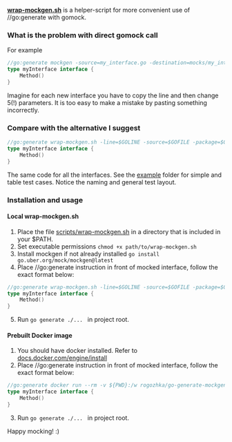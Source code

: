 **[wrap-mockgen.sh](scripts/wrap-mockgen.sh)** is a helper-script for more convenient use of //go:generate with gomock.

### What is the problem with direct gomock call

For example

```go
//go:generate mockgen -source=my_interface.go -destination=mocks/my_interface_generated.go -mock_names myInterface=MockMyInterface -typed -package=mocks myInterface
type myInterface interface {
    Method()
}
```
Imagine for each new interface you have to copy the line and then change 5(!) parameters. It is too easy to make a mistake by pasting something incorrectly.

### Compare with the alternative I suggest

```go
//go:generate wrap-mockgen.sh -line=$GOLINE -source=$GOFILE -package=$GOPACKAGE
type myInterface interface {
    Method()
}
```
The same code for all the interfaces.
See the [example](example/) folder for simple and table test cases. Notice the naming and general test layout.

### Installation and usage

#### Local wrap-mockgen.sh

1. Place the file [scripts/wrap-mockgen.sh](scripts/wrap-mockgen.sh) in a directory that is included in your $PATH.
2. Set executable permissions ```chmod +x path/to/wrap-mockgen.sh ```
3. Install mockgen if not already installed ```go install go.uber.org/mock/mockgen@latest```
4. Place //go:generate instruction in front of mocked interface, follow the exact format below:
```go
//go:generate wrap-mockgen.sh -line=$GOLINE -source=$GOFILE -package=$GOPACKAGE
type myInterface interface {
    Method()
}
```
5. Run ```go generate ./... ``` in project root.

#### Prebuilt Docker image

1. You should have docker installed. Refer to [docs.docker.com/engine/install](https://docs.docker.com/engine/install/)
2. Place //go:generate instruction in front of mocked interface, follow the exact format below: 
```go
//go:generate docker run --rm -v ${PWD}:/w rogozhka/go-generate-mockgen -line=$GOLINE -source=$GOFILE -package=$GOPACKAGE
type myInterface interface {
    Method()
}
```
3. Run ```go generate ./... ``` in project root.

Happy mocking! :) 
